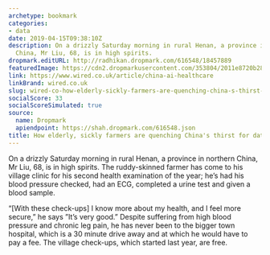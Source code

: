 ```yaml
---
archetype: bookmark
categories:
- data
date: 2019-04-15T09:38:10Z
description: On a drizzly Saturday morning in rural Henan, a province in northern
  China, Mr Liu, 68, is in high spirits.
dropmark.editURL: http://radhikan.dropmark.com/616548/18457889
featuredImage: https://cdn2.dropmarkusercontent.com/353804/2011e8720b283cac095b4c499c57ca4d2a73221571adb87166301c5c1166437f/thumbnail/03-19-stchinaai_01.jpg?Expires=1557430062&Signature=fPQyvehzYbaTKNvJveeO4A-ZuuUCmwyb5NkSvGOJgPxIRjob77i9XwSDt51C51EiXtgXSP~~f4Nu9jYslM2OPg8zGDHMBgdITuv5oYha6xWaf-W4VNQDUtD1No5POpAfLOm-OQt~Lcsco20kkjH1yxOrgl9P-XYrVf9O1D6z9Be4Vq34veumS1bWvU1E0~X~07xY20VLiOyNfJ2sj3hd0Cbdk90XEtp3wmE8i0cJyxYe674FZtXm3XVlk61cRAodzQqbeFEX6eoIB1myOgCv22SKS148aF8UZCzSiypsK3GVNhRbXOhrnDdFh1eDlQjI-IARyyal7nSR55lpAyALGg__&Key-Pair-Id=APKAITQYWVEN757ZA4KQ
link: https://www.wired.co.uk/article/china-ai-healthcare
linkBrand: wired.co.uk
slug: wired-co-how-elderly-sickly-farmers-are-quenching-china-s-thirst-for-data
socialScore: 33
socialScoreSimulated: true
source:
  name: Dropmark
  apiendpoint: https://shah.dropmark.com/616548.json
title: How elderly, sickly farmers are quenching China's thirst for data
---
```

On a drizzly Saturday morning in rural Henan, a province in northern China, Mr Liu, 68, is in high spirits. The ruddy-skinned farmer has come to his village clinic for his second health examination of the year; he’s had his blood pressure checked, had an ECG, completed a urine test and given a blood sample.

“[With these check-ups] I know more about my health, and I feel more secure,” he says ”It’s very good.” Despite suffering from high blood pressure and chronic leg pain, he has never been to the bigger town hospital, which is a 30 minute drive away and at which he would have to pay a fee. The village check-ups, which started last year, are free.